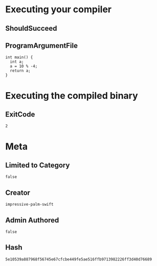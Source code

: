 # Executing your compiler

## ShouldSucceed

## ProgramArgumentFile

```
int main() {
  int a;
  a = 10 % -4;
  return a;
}
```

# Executing the compiled binary

## ExitCode

```
2
```

# Meta

## Limited to Category

```
false
```

## Creator

```
impressive-palm-swift
```

## Admin Authored

```
false
```

## Hash

```
5e10539a887968f56745e67cfcbe449fe5ae516ffb9713982226ff3d40d76689
```
